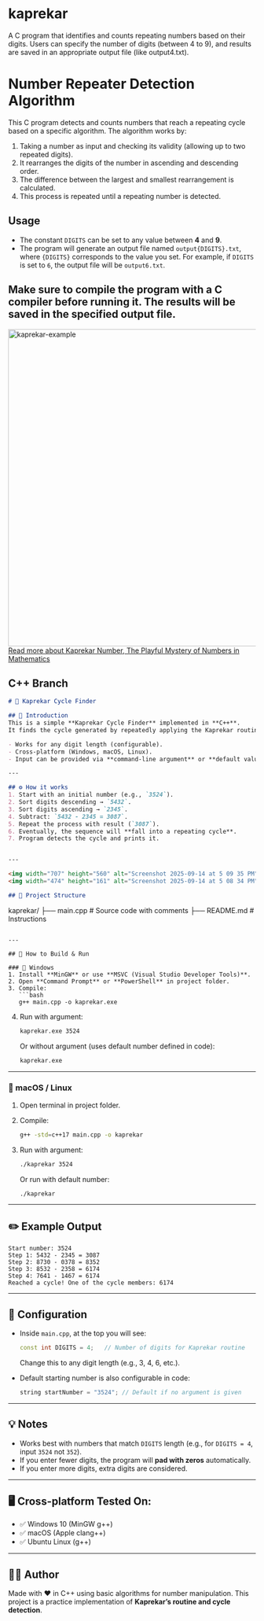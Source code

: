 # kaprekar
A C program that identifies and counts repeating numbers based on their digits. Users can specify the number of digits (between 4 to 9), and results are saved in an appropriate output file (like output4.txt).

# Number Repeater Detection Algorithm

This C program detects and counts numbers that reach a repeating cycle based on a specific algorithm. The algorithm works by:

1. Taking a number as input and checking its validity (allowing up to two repeated digits).
2. It rearranges the digits of the number in ascending and descending order.
3. The difference between the largest and smallest rearrangement is calculated.
4. This process is repeated until a repeating number is detected.

## Usage

- The constant `DIGITS` can be set to any value between **4** and **9**. 
- The program will generate an output file named `output{DIGITS}.txt`, where `{DIGITS}` corresponds to the value you set. For example, if `DIGITS` is set to `6`, the output file will be `output6.txt`.

Make sure to compile the program with a C compiler before running it. The results will be saved in the specified output file.
-----------------------------------------------------

<img width="645" alt="kaprekar-example" src="https://github.com/user-attachments/assets/c1986f7e-d651-4ca5-ac7d-1af52e518ee0">
</br>
<a href="https://behzadfarhadi.ir/math/kaprekar/">Read more about Kaprekar Number, The Playful Mystery of Numbers in Mathematics</a>


## C++ Branch

```markdown
# 📘 Kaprekar Cycle Finder

## 📖 Introduction
This is a simple **Kaprekar Cycle Finder** implemented in **C++**.  
It finds the cycle generated by repeatedly applying the Kaprekar routine (sorting digits ascending/descending and subtracting) until the sequence falls into a repeating cycle.

- Works for any digit length (configurable).
- Cross-platform (Windows, macOS, Linux).
- Input can be provided via **command-line argument** or **default value**.

---

## ⚙️ How it works
1. Start with an initial number (e.g., `3524`).
2. Sort digits descending → `5432`.
3. Sort digits ascending → `2345`.
4. Subtract: `5432 - 2345 = 3087`.
5. Repeat the process with result (`3087`).
6. Eventually, the sequence will **fall into a repeating cycle**.
7. Program detects the cycle and prints it.


---

<img width="707" height="560" alt="Screenshot 2025-09-14 at 5 09 35 PM" src="https://github.com/user-attachments/assets/d3242e01-aa7d-4036-91a9-273c5a02b833" />
<img width="474" height="161" alt="Screenshot 2025-09-14 at 5 08 34 PM" src="https://github.com/user-attachments/assets/3da81e7a-f7f7-441f-a93d-bf16c161b755" />

## 📂 Project Structure
```

kaprekar/
├── main.cpp   # Source code with comments
├── README.md  # Instructions

````

---

## 🚀 How to Build & Run

### 🔹 Windows
1. Install **MinGW** or use **MSVC (Visual Studio Developer Tools)**.
2. Open **Command Prompt** or **PowerShell** in project folder.
3. Compile:
   ```bash
   g++ main.cpp -o kaprekar.exe
````

4. Run with argument:

   ```bash
   kaprekar.exe 3524
   ```

   Or without argument (uses default number defined in code):

   ```bash
   kaprekar.exe
   ```

---

### 🔹 macOS / Linux

1. Open terminal in project folder.
2. Compile:

   ```bash
   g++ -std=c++17 main.cpp -o kaprekar
   ```
3. Run with argument:

   ```bash
   ./kaprekar 3524
   ```

   Or run with default number:

   ```bash
   ./kaprekar
   ```

---

## ✏️ Example Output

```
Start number: 3524
Step 1: 5432 - 2345 = 3087
Step 2: 8730 - 0378 = 8352
Step 3: 8532 - 2358 = 6174
Step 4: 7641 - 1467 = 6174
Reached a cycle! One of the cycle members: 6174
```

---

## 🔧 Configuration

* Inside `main.cpp`, at the top you will see:

  ```cpp
  const int DIGITS = 4;   // Number of digits for Kaprekar routine
  ```

  Change this to any digit length (e.g., 3, 4, 6, etc.).

* Default starting number is also configurable in code:

  ```cpp
  string startNumber = "3524"; // Default if no argument is given
  ```

---

## 💡 Notes

* Works best with numbers that match `DIGITS` length (e.g., for `DIGITS = 4`, input `3524` not `352`).
* If you enter fewer digits, the program will **pad with zeros** automatically.
* If you enter more digits, extra digits are considered.

---

## 🖥️ Cross-platform Tested On:

* ✅ Windows 10 (MinGW g++)
* ✅ macOS (Apple clang++)
* ✅ Ubuntu Linux (g++)

---

## 👨‍💻 Author

Made with ❤️ in C++ using basic algorithms for number manipulation.
This project is a practice implementation of **Kaprekar’s routine and cycle detection**.


